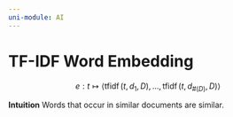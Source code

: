 ```yaml
---
uni-module: AI
---
```

# TF-IDF Word Embedding

$$e: t \mapsto\left\langle\operatorname{tfidf}\left(t, d_1, D\right), \ldots, \operatorname{tfidf}\left(t, d_{\#(D)}, D\right)\right\rangle$$

**Intuition**
Words that occur in similar documents are similar.